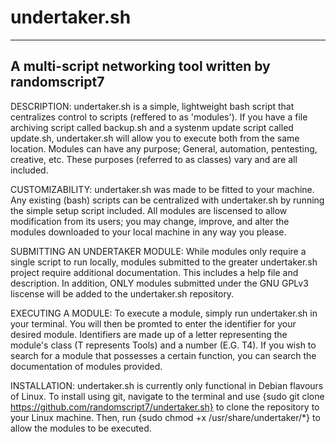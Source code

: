 # undertaker.sh

--------------------------------------------------------------
A multi-script networking tool written by randomscript7
--------------------------------------------------------------

DESCRIPTION: undertaker.sh is a simple, lightweight bash script that centralizes control to scripts (reffered to as 'modules').
If you have a file archiving script called backup.sh and a systenm update script called update.sh, undertaker.sh will allow you to execute both from the same location. Modules can have any purpose; General, automation, pentesting, creative, etc. These purposes (referred to as classes) vary and are all included.

CUSTOMIZABILITY: undertaker.sh was made to be fitted to your machine. Any existing (bash) scripts can be centralized with undertaker.sh by running the simple setup script included. All modules are liscensed to allow modification from its users; you may change, improve, and alter the modules downloaded to your local machine in any way you please.

SUBMITTING AN UNDERTAKER MODULE: While modules only require a single script to run locally, modules submitted to the greater undertaker.sh project require additional documentation. This includes a help file and description. In addition, ONLY modules submitted under the GNU GPLv3 liscense will be added to the undertaker.sh repository.

EXECUTING A MODULE: To execute a module, simply run undertaker.sh in your terminal. You will then be promted to enter the identifier for your desired module. Identifiers are made up of a letter representing the module's class (T represents Tools) and a number (E.G. T4). If you wish to search for a module that possesses a certain function, you can search the documentation of modules provided.

INSTALLATION: undertaker.sh is currently only functional in Debian flavours of Linux. To install using git, navigate to the terminal and use {sudo git clone https://github.com/randomscript7/undertaker.sh} to clone the repository to your Linux machine. Then, run {sudo chmod +x /usr/share/undertaker/*} to allow the modules to be executed.
